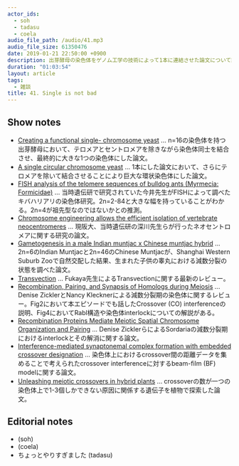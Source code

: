 ```yaml
---
actor_ids:
  - soh
  - tadasu
  - coela
audio_file_path: /audio/41.mp3
audio_file_size: 61350476
date: 2019-01-21 22:50:00 +0900
description: 出芽酵母の染色体をゲノム工学の技術によって1本に連結させた論文について話しました。
duration: "01:03:54"
layout: article
tags: 
  - 雑談
title: 41. Single is not bad
---
```


## Show notes
- [Creating a functional single- chromosome yeast](https://www.ncbi.nlm.nih.gov/pubmed/30069045) ... n=16の染色体を持つ出芽酵母において、テロメアとセントロメアを除きながら染色体同士を結合させ、最終的に大きな1つの染色体にした論文。
- [A single circular chromosome yeast](https://www.ncbi.nlm.nih.gov/pubmed/30559437) ... 1本にした論文において、さらにテロメアを除いて結合させることにより巨大な環状染色体にした論文。
- [FISH analysis of the telomere sequences of bulldog ants (Myrmecia: Formicidae)](https://www.ncbi.nlm.nih.gov/pubmed/7587589) ... 当時遺伝研で研究されていた今井先生がFISHによって調べたキバハリアリの染色体研究。2n=2-84と大きな幅を持っていることがわかる。2n=4が祖先型なのではないかとの推測。
- [Chromosome engineering allows the efficient isolation of vertebrate neocentromeres](https://www.ncbi.nlm.nih.gov/pubmed/23499358) ... 現阪大、当時遺伝研の深川先生らが行ったネオセントロメアに関する研究の論文。
- [Gametogenesis in a male Indian muntjac x Chinese muntjac hybrid](https://www.ncbi.nlm.nih.gov/pubmed/7297121) ... 2n=6のIndian Muntjacと2n=46のChinese Muntjacが、Shanghai Western Suburb Zooで自然交配した結果、生まれた子供の睾丸における減数分裂の状態を調べた論文。
- [Transvection](https://www.ncbi.nlm.nih.gov/pubmed/29017034) ... Fukaya先生によるTransvectionに関する最新のレビュー。
- [Recombination, Pairing, and Synapsis of Homologs during Meiosis](https://www.ncbi.nlm.nih.gov/pubmed/25986558) ... Denise ZicklerとNancy Klecknerによる減数分裂期の染色体に関するレビュー。Fig2において本エピソードでも話したCrossover (CO) interferenceの説明、Fig4においてRabl構造や染色体interlockについての解説がある。
- [Recombination Proteins Mediate Meiotic Spatial Chromosome Organization and Pairing](https://www.cell.com/cell/fulltext/S0092-8674(10)00194-7) ... Denise ZicklerらによるSordariaの減数分裂期におけるinterlockとその解消に関する論文。
- [Interference-mediated synaptonemal complex formation with embedded crossover designation](https://www.ncbi.nlm.nih.gov/pmc/articles/PMC4250137/) ... 染色体上におけるcrossover間の距離データを集めることで考えられたcrossover interferenceに対するbeam-film (BF) modelに関する論文。
- [Unleashing meiotic crossovers in hybrid plants](https://www.pnas.org/content/115/10/2431) ... crossoverの数が一つの染色体上で1-3個しかできない原因に関係する遺伝子を植物で探索した論文。

## Editorial notes
- (soh)
- (coela)
- ちょっとやりすぎました (tadasu)

